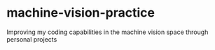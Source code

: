 # machine-vision-practice
Improving my coding capabilities in the machine vision space through personal projects
